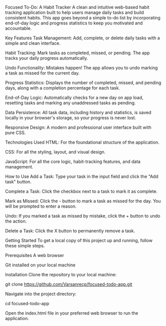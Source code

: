 Focused To-Do: A Habit Tracker
A clean and intuitive web-based habit tracking application built to help users manage daily tasks and build consistent habits. This app goes beyond a simple to-do list by incorporating end-of-day logic and progress statistics to keep you motivated and accountable.

Key Features
Task Management: Add, complete, or delete daily tasks with a simple and clean interface.

Habit Tracking: Mark tasks as completed, missed, or pending. The app tracks your daily progress automatically.

Undo Functionality: Mistakes happen! The app allows you to undo marking a task as missed for the current day.

Progress Statistics: Displays the number of completed, missed, and pending days, along with a completion percentage for each task.

End-of-Day Logic: Automatically checks for a new day on app load, resetting tasks and marking any unaddressed tasks as pending.

Data Persistence: All task data, including history and statistics, is saved locally in your browser's storage, so your progress is never lost.

Responsive Design: A modern and professional user interface built with pure CSS.

Technologies Used
HTML: For the foundational structure of the application.

CSS: For all the styling, layout, and visual design.

JavaScript: For all the core logic, habit-tracking features, and data management.

How to Use
Add a Task: Type your task in the input field and click the "Add task" button.

Complete a Task: Click the checkbox next to a task to mark it as complete.

Mark as Missed: Click the - button to mark a task as missed for the day. You will be prompted to enter a reason.

Undo: If you marked a task as missed by mistake, click the + button to undo the action.

Delete a Task: Click the X button to permanently remove a task.

Getting Started
To get a local copy of this project up and running, follow these simple steps.

Prerequisites
A web browser

Git installed on your local machine

Installation
Clone the repository to your local machine:

git clone https://github.com/Varsanrecp/focused-todo-app.git

Navigate into the project directory:

cd focused-todo-app

Open the index.html file in your preferred web browser to run the application.
